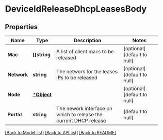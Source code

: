 # DeviceIdReleaseDhcpLeasesBody

## Properties
Name | Type | Description | Notes
------------ | ------------- | ------------- | -------------
**Mac** | **[]string** | A list of client macs to be released | [optional] [default to null]
**Network** | **string** | The network for the leases IPs to be released | [optional] [default to null]
**Node** | [***Object**](.md) |  | [optional] [default to null]
**PortId** | **string** | The nework interface on which to release the current DHCP release | [default to null]

[[Back to Model list]](../README.md#documentation-for-models) [[Back to API list]](../README.md#documentation-for-api-endpoints) [[Back to README]](../README.md)

